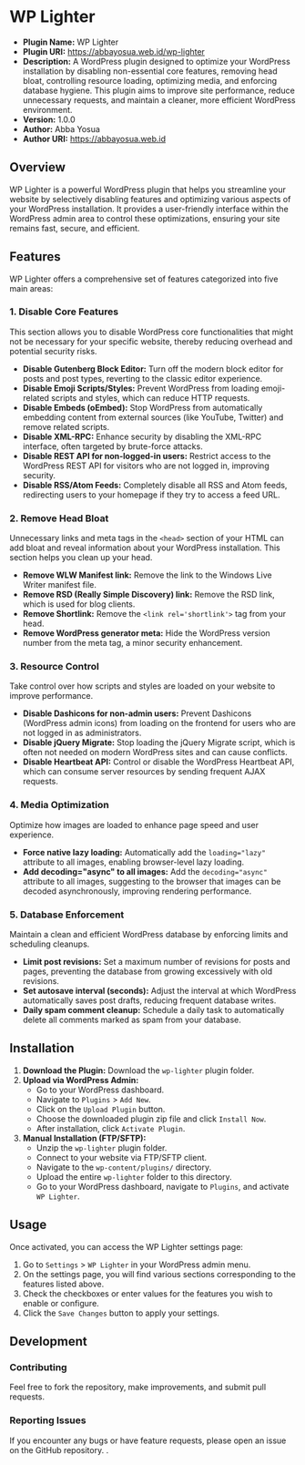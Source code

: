 # WP Lighter

*   **Plugin Name:** WP Lighter
*   **Plugin URI:** https://abbayosua.web.id/wp-lighter
*   **Description:** A WordPress plugin designed to optimize your WordPress installation by disabling non-essential core features, removing head bloat, controlling resource loading, optimizing media, and enforcing database hygiene. This plugin aims to improve site performance, reduce unnecessary requests, and maintain a cleaner, more efficient WordPress environment.
*   **Version:** 1.0.0
*   **Author:** Abba Yosua
*   **Author URI:** https://abbayosua.web.id

## Overview

WP Lighter is a powerful WordPress plugin that helps you streamline your website by selectively disabling features and optimizing various aspects of your WordPress installation. It provides a user-friendly interface within the WordPress admin area to control these optimizations, ensuring your site remains fast, secure, and efficient.

## Features

WP Lighter offers a comprehensive set of features categorized into five main areas:

### 1. Disable Core Features

This section allows you to disable WordPress core functionalities that might not be necessary for your specific website, thereby reducing overhead and potential security risks.

*   **Disable Gutenberg Block Editor:** Turn off the modern block editor for posts and post types, reverting to the classic editor experience.
*   **Disable Emoji Scripts/Styles:** Prevent WordPress from loading emoji-related scripts and styles, which can reduce HTTP requests.
*   **Disable Embeds (oEmbed):** Stop WordPress from automatically embedding content from external sources (like YouTube, Twitter) and remove related scripts.
*   **Disable XML-RPC:** Enhance security by disabling the XML-RPC interface, often targeted by brute-force attacks.
*   **Disable REST API for non-logged-in users:** Restrict access to the WordPress REST API for visitors who are not logged in, improving security.
*   **Disable RSS/Atom Feeds:** Completely disable all RSS and Atom feeds, redirecting users to your homepage if they try to access a feed URL.

### 2. Remove Head Bloat

Unnecessary links and meta tags in the `<head>` section of your HTML can add bloat and reveal information about your WordPress installation. This section helps you clean up your head.

*   **Remove WLW Manifest link:** Remove the link to the Windows Live Writer manifest file.
*   **Remove RSD (Really Simple Discovery) link:** Remove the RSD link, which is used for blog clients.
*   **Remove Shortlink:** Remove the `<link rel='shortlink'>` tag from your head.
*   **Remove WordPress generator meta:** Hide the WordPress version number from the meta tag, a minor security enhancement.

### 3. Resource Control

Take control over how scripts and styles are loaded on your website to improve performance.

*   **Disable Dashicons for non-admin users:** Prevent Dashicons (WordPress admin icons) from loading on the frontend for users who are not logged in as administrators.
*   **Disable jQuery Migrate:** Stop loading the jQuery Migrate script, which is often not needed on modern WordPress sites and can cause conflicts.
*   **Disable Heartbeat API:** Control or disable the WordPress Heartbeat API, which can consume server resources by sending frequent AJAX requests.

### 4. Media Optimization

Optimize how images are loaded to enhance page speed and user experience.

*   **Force native lazy loading:** Automatically add the `loading="lazy"` attribute to all images, enabling browser-level lazy loading.
*   **Add decoding="async" to all images:** Add the `decoding="async"` attribute to all images, suggesting to the browser that images can be decoded asynchronously, improving rendering performance.

### 5. Database Enforcement

Maintain a clean and efficient WordPress database by enforcing limits and scheduling cleanups.

*   **Limit post revisions:** Set a maximum number of revisions for posts and pages, preventing the database from growing excessively with old revisions.
*   **Set autosave interval (seconds):** Adjust the interval at which WordPress automatically saves post drafts, reducing frequent database writes.
*   **Daily spam comment cleanup:** Schedule a daily task to automatically delete all comments marked as spam from your database.

## Installation

1.  **Download the Plugin:** Download the `wp-lighter` plugin folder.
2.  **Upload via WordPress Admin:**
    *   Go to your WordPress dashboard.
    *   Navigate to `Plugins` > `Add New`.
    *   Click on the `Upload Plugin` button.
    *   Choose the downloaded plugin zip file and click `Install Now`.
    *   After installation, click `Activate Plugin`.
3.  **Manual Installation (FTP/SFTP):**
    *   Unzip the `wp-lighter` plugin folder.
    *   Connect to your website via FTP/SFTP client.
    *   Navigate to the `wp-content/plugins/` directory.
    *   Upload the entire `wp-lighter` folder to this directory.
    *   Go to your WordPress dashboard, navigate to `Plugins`, and activate `WP Lighter`.

## Usage

Once activated, you can access the WP Lighter settings page:

1.  Go to `Settings` > `WP Lighter` in your WordPress admin menu.
2.  On the settings page, you will find various sections corresponding to the features listed above.
3.  Check the checkboxes or enter values for the features you wish to enable or configure.
4.  Click the `Save Changes` button to apply your settings.

## Development

### Contributing

Feel free to fork the repository, make improvements, and submit pull requests.

### Reporting Issues

If you encounter any bugs or have feature requests, please open an issue on the GitHub repository.
.